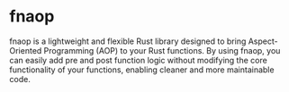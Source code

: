# fnaop
fnaop is a lightweight and flexible Rust library designed to bring Aspect-Oriented Programming (AOP) to your Rust functions. By using fnaop, you can easily add pre and post function logic without modifying the core functionality of your functions, enabling cleaner and more maintainable code.
